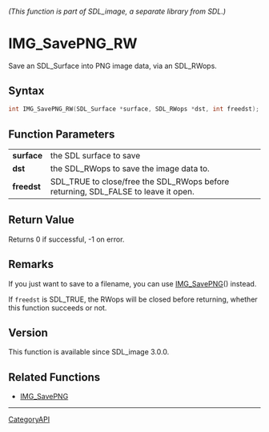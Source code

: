 ###### (This function is part of SDL_image, a separate library from SDL.)
# IMG_SavePNG_RW

Save an SDL_Surface into PNG image data, via an SDL_RWops.

## Syntax

```c
int IMG_SavePNG_RW(SDL_Surface *surface, SDL_RWops *dst, int freedst);

```

## Function Parameters

|                 |                                                                                    |
| --------------- | ---------------------------------------------------------------------------------- |
| **surface**     | the SDL surface to save                                                            |
| **dst**         | the SDL_RWops to save the image data to.                                           |
| **freedst**     | SDL_TRUE to close/free the SDL_RWops before returning, SDL_FALSE to leave it open. |

## Return Value

Returns 0 if successful, -1 on error.

## Remarks

If you just want to save to a filename, you can use
[IMG_SavePNG](IMG_SavePNG)() instead.

If `freedst` is SDL_TRUE, the RWops will be closed before returning,
whether this function succeeds or not.

## Version

This function is available since SDL_image 3.0.0.

## Related Functions

* [IMG_SavePNG](IMG_SavePNG)

----
[CategoryAPI](CategoryAPI)


